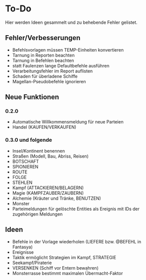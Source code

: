 # To-Do

Hier werden Ideen gesammelt und zu behebende Fehler gelistet.

## Fehler/Verbesserungen

- Befehlsvorlagen müssen TEMP-Einheiten konvertieren
- Tarnung in Reporten beachten
- Tarnung in Befehlen beachten
- statt Faulenzen lange Defaultbefehle ausführen
- Verarbeitungsfehler im Report auflisten
- Schaden für überladene Schiffe
- Magellan-Pseudobefehle ignorieren

## Neue Funktionen

### 0.2.0

- Automatische Willkommensmeldung für neue Parteien
- Handel (KAUFEN/VERKAUFEN)

### 0.3.0 und folgende

- Insel/Kontinent benennen
- Straßen (Modell, Bau, Abriss, Reisen)
- BOTSCHAFT
- SPIONIEREN
- ROUTE
- FOLGE
- STEHLEN
- Kampf (ATTACKIEREN/BELAGERN)
- Magie (KAMPFZAUBER/ZAUBERN)
- Alchemie (Kräuter und Tränke, BENUTZEN)
- Monster
- Parteimeldungen für gelöschte Entities als Ereignis mit IDs der zugehörigen
  Meldungen

## Ideen

- Befehle in der Vorlage wiederholen (LIEFERE bzw. @BEFEHL in Fantasya)
- Ereignisse
- Taktik ermöglicht Strategien im Kampf, STRATEGIE
- Seekampf/Piraterie
- VERSENKEN (Schiff vor Entern bewahren)
- Monsterrasse bestimmt maximalen Übermacht-Faktor
